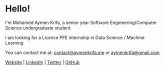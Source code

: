 
# Hello!

I'm Mohamed Aymen Krifa, a senior year Software Engineering/Computer Science undergraduate student.

I am looking for a Licence PFE internship in Data Science / Machine Learning

You can contact me at: contact@aymenkrifa.me or aymenkrifa@gmail.com

<a href="https://www.aymenkrifa.me/">Website</a> | <a href="https://www.linkedin.com/in/aymenkrifa">LinkedIn</a> | <a href="https://www.twitter.com/krifaymen">Twitter</a> | <a href="https://www.github.com/aymenkrifa">GitHub</a>
